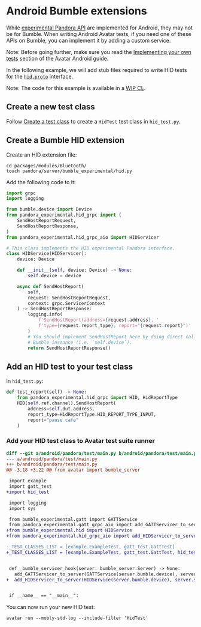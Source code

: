 # Android Bumble extensions

While [experimental Pandora API][pandora-experimental-api-code] are implemented
for Android, they may not be for Bumble. When writing Android Avatar tests, if
you need one of these APIs on Bumble, you can implement it by adding a custom
service.

Note: Before going further, make sure you read the
[Implementing your own tests](android-guide#implementing-your-own-tests)
section of the Avatar Android guide.

In the following example, we will add stub files required to write HID tests for
the [`hid.proto`][hid-proto] interface.

Note: The code for this example is available in a [WIP CL][hid-example].

## Create a new test class

Follow [Create a test class](android-guide#create-a-test-class) to create a
`HidTest` test class in `hid_test.py`.

## Create a Bumble HID extension

Create an HID extension file:

```shell
cd packages/modules/Bluetooth/
touch pandora/server/bumble_experimental/hid.py
```

Add the following code to it:

```python
import grpc
import logging

from bumble.device import Device
from pandora_experimental.hid_grpc import (
    SendHostReportRequest,
    SendHostReportResponse,
)
from pandora_experimental.hid_grpc_aio import HIDServicer

# This class implements the HID experimental Pandora interface.
class HIDService(HIDServicer):
    device: Device

    def __init__(self, device: Device) -> None:
        self.device = device

    async def SendHostReport(
        self,
        request: SendHostReportRequest,
        context: grpc.ServicerContext
    ) -> SendHostReportResponse:
        logging.info(
            f'SendHostReport(address={request.address}, '
            f'type={request.report_type}, report="{request.report}")'
        )
        # You should implement SendHostReport here by doing direct call to the
        # Bumble instance (i.e. `self.device`).
        return SendHostReportResponse()
```

## Add an HID test to your test class

In `hid_test.py`:

```python
def test_report(self) -> None:
    from pandora_experimental.hid_grpc import HID, HidReportType
    HID(self.ref.channel).SendHostReport(
        address=self.dut.address,
        report_type=HidReportType.HID_REPORT_TYPE_INPUT,
        report="pause cafe"
    )
```

### Add your HID test class to Avatar test suite runner

```diff
diff --git a/android/pandora/test/main.py b/android/pandora/test/main.py
--- a/android/pandora/test/main.py
+++ b/android/pandora/test/main.py
@@ -3,18 +3,22 @@ from avatar import bumble_server

 import example
 import gatt_test
+import hid_test

 import logging
 import sys

 from bumble_experimental.gatt import GATTService
 from pandora_experimental.gatt_grpc_aio import add_GATTServicer_to_server
+from bumble_experimental.hid import HIDService
+from pandora_experimental.hid_grpc_aio import add_HIDServicer_to_server

-_TEST_CLASSES_LIST = [example.ExampleTest, gatt_test.GattTest]
+_TEST_CLASSES_LIST = [example.ExampleTest, gatt_test.GattTest, hid_test.HidTest]


 def _bumble_servicer_hook(server: bumble_server.Server) -> None:
   add_GATTServicer_to_server(GATTService(server.bumble.device), server.server)
+  add_HIDServicer_to_server(HIDService(server.bumble.device), server.server)


 if __name__ == "__main__":
```

You can now run your new HID test:

```shell
avatar run --mobly-std-log --include-filter 'HidTest'
```

[pandora-experimental-api-code]: https://cs.android.com/android/platform/superproject/+/main:packages/modules/Bluetooth/pandora/interfaces/pandora_experimental/

[hid-proto]: https://cs.android.com/android/platform/superproject/main/+/main:packages/modules/Bluetooth/pandora/interfaces/pandora_experimental/hid.proto

[hid-example]: https://android-review.git.corp.google.com/c/platform/packages/modules/Bluetooth/+/2454811
